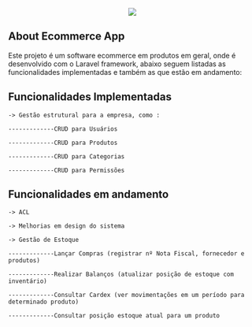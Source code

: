 <p align="center"><img src="https://laravel.com/assets/img/components/logo-laravel.svg"></p>
  
## About Ecommerce App

<p>
	Este projeto é um software ecommerce em produtos em geral, onde é desenvolvido com o Laravel framework, abaixo seguem listadas as funcionalidades implementadas e também as que estão em andamento:
</p>

<h2>Funcionalidades Implementadas</h2>
	
<p>	
	
	-> Gestão estrutural para a empresa, como :

    -------------CRUD para Usuários

    -------------CRUD para Produtos

    -------------CRUD para Categorias

    -------------CRUD para Permissões

</p>

<h2>Funcionalidades em andamento</h2>

<p>	
	
	-> ACL

    -> Melhorias em design do sistema

    -> Gestão de Estoque

    -------------Lançar Compras (registrar nº Nota Fiscal, fornecedor e produtos)

    -------------Realizar Balanços (atualizar posição de estoque com inventário)

    -------------Consultar Cardex (ver movimentações em um período para determinado produto)

    -------------Consultar posição estoque atual para um produto

</p>
